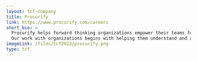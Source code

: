 ```yaml
---
layout: tcf-company
title: Procurify 
link: https://www.procurify.com/careers
short_bio: >
  Procurify helps forward thinking organizations empower their teams for success by making business spending smart and simple.<br/><br/>
  Our work with organizations begins with helping them understand and align their organizational spending with their core values and business objectives.
imageLink: /files/tcf2023/procurify.png
type: tcf
---
```

